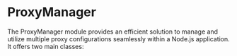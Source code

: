 # ProxyManager
The ProxyManager module provides an efficient solution to manage and utilize multiple proxy configurations seamlessly within a Node.js application. It offers two main classes:
